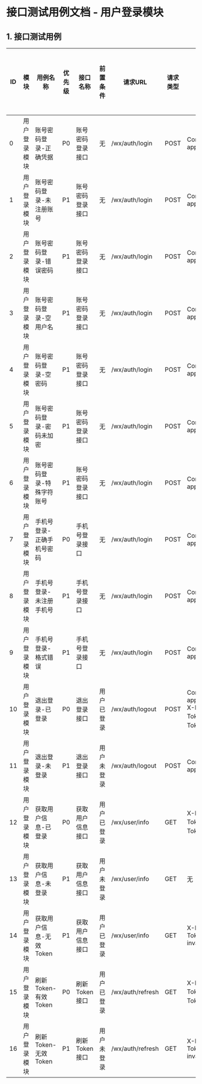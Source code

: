 # 接口测试用例文档 - 用户登录模块

## 1. 接口测试用例

| ID | 模块 | 用例名称 | 优先级 | 接口名称 | 前置条件 | 请求URL | 请求类型 | 请求头 | 请求参数类型 | 请求参数 | 预期响应状态码 | 预期返回数据 | 实际响应状态码 | 执行结果 | 实际返回结果 |
|---|---|---|---|---|---|---|---|---|---|---|---|---|---|---|---|
| 0 | 用户登录模块 | 账号密码登录-正确凭据 | P0 | 账号密码登录接口 | 无 | /wx/auth/login | POST | Content-Type: application/json | JSON | {"username":"user123","password":"e10adc3949ba59abbe56e057f20f883e"} | 200 | errno=0，data返回token、用户信息，errmsg="成功" | | | |
| 1 | 用户登录模块 | 账号密码登录-未注册账号 | P1 | 账号密码登录接口 | 无 | /wx/auth/login | POST | Content-Type: application/json | JSON | {"username":"notexist","password":"e10adc3949ba59abbe56e057f20f883e"} | 4xx | errno!=0，errmsg="账号不存在" | | | |
| 2 | 用户登录模块 | 账号密码登录-错误密码 | P1 | 账号密码登录接口 | 无 | /wx/auth/login | POST | Content-Type: application/json | JSON | {"username":"user123","password":"wrongpassword"} | 4xx | errno!=0，errmsg="账号密码错误" | | | |
| 3 | 用户登录模块 | 账号密码登录-空用户名 | P1 | 账号密码登录接口 | 无 | /wx/auth/login | POST | Content-Type: application/json | JSON | {"username":"","password":"e10adc3949ba59abbe56e057f20f883e"} | 4xx | errno!=0，errmsg="用户名不能为空" | | | |
| 4 | 用户登录模块 | 账号密码登录-空密码 | P1 | 账号密码登录接口 | 无 | /wx/auth/login | POST | Content-Type: application/json | JSON | {"username":"user123","password":""} | 4xx | errno!=0，errmsg="密码不能为空" | | | |
| 5 | 用户登录模块 | 账号密码登录-密码未加密 | P1 | 账号密码登录接口 | 无 | /wx/auth/login | POST | Content-Type: application/json | JSON | {"username":"user123","password":"123456"} | 4xx | errno!=0，errmsg="账号密码错误" | | | |
| 6 | 用户登录模块 | 账号密码登录-特殊字符账号 | P1 | 账号密码登录接口 | 无 | /wx/auth/login | POST | Content-Type: application/json | JSON | {"username":"user*123","password":"e10adc3949ba59abbe56e057f20f883e"} | 4xx | errno!=0，errmsg="账号不存在" | | | |
| 7 | 用户登录模块 | 手机号登录-正确手机号密码 | P0 | 手机号登录接口 | 无 | /wx/auth/login | POST | Content-Type: application/json | JSON | {"username":"13800138000","password":"e10adc3949ba59abbe56e057f20f883e"} | 200 | errno=0，data返回token、用户信息，errmsg="成功" | | | |
| 8 | 用户登录模块 | 手机号登录-未注册手机号 | P1 | 手机号登录接口 | 无 | /wx/auth/login | POST | Content-Type: application/json | JSON | {"username":"13800138999","password":"e10adc3949ba59abbe56e057f20f883e"} | 4xx | errno!=0，errmsg="账号不存在" | | | |
| 9 | 用户登录模块 | 手机号登录-格式错误 | P1 | 手机号登录接口 | 无 | /wx/auth/login | POST | Content-Type: application/json | JSON | {"username":"12345","password":"e10adc3949ba59abbe56e057f20f883e"} | 4xx | errno!=0，errmsg="手机号格式不正确" | | | |
| 10 | 用户登录模块 | 退出登录-已登录 | P0 | 退出登录接口 | 用户已登录 | /wx/auth/logout | POST | Content-Type: application/json<br>X-Litemall-Token: 登录成功Token值 | JSON | {} | 200 | errno=0，data返回成功结果，errmsg="成功" | | | |
| 11 | 用户登录模块 | 退出登录-未登录 | P1 | 退出登录接口 | 用户未登录 | /wx/auth/logout | POST | Content-Type: application/json | JSON | {} | 4xx | errno!=0，errmsg="未登录" | | | |
| 12 | 用户登录模块 | 获取用户信息-已登录 | P0 | 获取用户信息接口 | 用户已登录 | /wx/user/info | GET | X-Litemall-Token: 登录成功Token值 | 无 | 无 | 200 | errno=0，data返回用户详细信息，errmsg="成功" | | | |
| 13 | 用户登录模块 | 获取用户信息-未登录 | P1 | 获取用户信息接口 | 用户未登录 | /wx/user/info | GET | 无 | 无 | 无 | 4xx | errno!=0，errmsg="未登录" | | | |
| 14 | 用户登录模块 | 获取用户信息-无效Token | P1 | 获取用户信息接口 | 用户已登录 | /wx/user/info | GET | X-Litemall-Token: invalid_token | 无 | 无 | 4xx | errno!=0，errmsg="token无效" | | | |
| 15 | 用户登录模块 | 刷新Token-有效Token | P0 | 刷新Token接口 | 用户已登录 | /wx/auth/refresh | GET | X-Litemall-Token: 登录成功Token值 | 无 | 无 | 200 | errno=0，data返回新的token，errmsg="成功" | | | |
| 16 | 用户登录模块 | 刷新Token-无效Token | P1 | 刷新Token接口 | 用户未登录 | /wx/auth/refresh | GET | X-Litemall-Token: invalid_token | 无 | 无 | 4xx | errno!=0，errmsg="token无效" | | | |